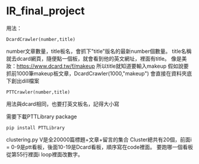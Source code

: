 # IR_final_project

用法：
```
DcardCrawler(number,title) 
```
 number文章數量，title板名，會抓下"title"版名的最新number個數量。
 title名稱就去dcard網頁，隨便點一個板，就會看到他的英文網址，裡面有title。
 像是美妝：https://www.dcard.tw/f/makeup
 所以title就知道要輸入makeup
 假如說要抓前1000筆makeup板文章，DcardCrawler(1000,"makeup")
 會直接在資料夾底下創出dill檔案

```
PTTCrawler(number,title) 
```
  用法與dcard相同，也要打英文板名，記得大小寫
  
  需要下載PTTLibrary package
```
pip install PTTLibrary
```

  clustering.py
  V是全20000篇標題+文章+留言的集合
  Cluster總共有20個，前面i = 0-9是ptt看板，後面10-19是Dcard看板，順序寫在code裡面。
  要跑哪一個看板從第55行裡面i loop裡面改數字。
